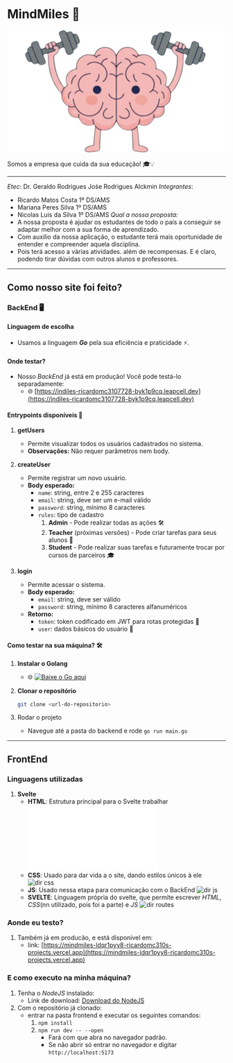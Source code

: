# MindMiles 🚀

![brainLogo](./frontend/src/lib/assets/brain.png)

Somos a empresa que cuida da sua educação! 🎓💡

-------

*Etec*: Dr. Geraldo Rodrigues Jośe Rodrigues Alckmin
*Integrantes*:
- Ricardo Matos Costa 1º DS/AMS
- Mariana Peres Silva 1º DS/AMS
- Nicolas Luis da Silva 1º DS/AMS
*Qual a nossa proposta:*
- A nossa proposta é ajudar os estudantes de todo o país a conseguir se adaptar melhor com a sua forma de aprendizado.
- Com auxilio da nossa aplicação, o estudante terá mais oportunidade de entender e compreender aquela disciplina.
- Pois terá acesso a várias atividades. além de recompensas. E é claro, podendo tirar dúvidas com outros alunos e professores.

-------

## Como nosso site foi feito?

### BackEnd 🖥️

#### Linguagem de escolha
- Usamos a linguagem **_Go_** pela sua eficiência e praticidade ⚡.

#### Onde testar?
- Nosso *BackEnd* já está em produção! Você pode testá-lo separadamente:  
  - 🌐 [https://indiles-ricardomc3107728-byk1p9cq.leapcell.dev](https://indiles-ricardomc3107728-byk1p9cq.leapcell.dev)

#### Entrypoints disponíveis 🔑

1. **getUsers**  
   - Permite visualizar todos os usuários cadastrados no sistema.  
   - **Observações:** Não requer parâmetros nem body.

2. **createUser**  
   - Permite registrar um novo usuário.  
   - **Body esperado:**
     - `name`: string, entre 2 e 255 caracteres  
     - `email`: string, deve ser um e-mail válido  
     - `password`: string, mínimo 8 caracteres  
     - `rules`: tipo de cadastro
       1. **Admin** - Pode realizar todas as ações 🛠️  
       2. **Teacher** (próximas versões) - Pode criar tarefas para seus alunos 📝  
       3. **Student** - Pode realizar suas tarefas e futuramente trocar por cursos de parceiros 🎓

3. **login**  
   - Permite acessar o sistema.  
   - **Body esperado:**
     - `email`: string, deve ser válido  
     - `password`: string, mínimo 8 caracteres alfanuméricos  
   - **Retorno:**
     - `token`: token codificado em JWT para rotas protegidas 🔐  
     - `user`: dados básicos do usuário 👤

#### Como testar na sua máquina? 🛠️

1. **Instalar o Golang**  
   - 🌐 [![Baixe o Go aqui](https://golang.org/lib/godoc/images/go-logo-blue.svg)](https://go.dev/doc/install)

2. **Clonar o repositório**  
   ```bash
   git clone <url-do-repositorio>
3. Rodar o projeto
   - Navegue até a pasta do backend e rode `go run main.go`

-------

## FrontEnd

### Linguagens utilizadas

1. **Svelte**  
   - **HTML**: Estrutura principal para o Svelte trabalhar ![app.html](./frontend/src/app.html)
   - **CSS**: Usado para dar vida a o site, dando estilos únicos à ele ![dir css](./frontend/src/lib/styles)
   - **JS**: Usado nessa etapa para comunicação com o BackEnd ![dir js](./frontend/src/lib/scripts)
   - **SVELTE**: Linguagem própria do svelte, que permite escrever _HTML_, _CSS_(nn utilizado, pois foi a parte) e _JS_ ![dir routes](./frontend/src/routes)

### Aonde eu testo?
  1. Também já em producão, e está disponível em:
     - link: [https://mindmiles-ldqr1pyy8-ricardomc310s-projects.vercel.app](https://mindmiles-ldqr1pyy8-ricardomc310s-projects.vercel.app)

### E como executo na minha máquina?
  1. Tenha o *NodeJS* instalado:
     - Link de download: [Download do NodeJS](https://nodejs.org/pt/download)
  2. Com o repositório já clonado:
     - entrar na pasta frontend e executar os seguintes comandos:
       1. `npm install`
       2. `npm run dev -- --open`
          - Fará com que abra no navegador padrão.
          - Se não abrir só entrar no navegador e digitar `http://localhost:5173`
  
